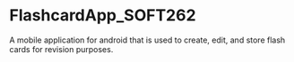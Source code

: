 # FlashcardApp_SOFT262
 A mobile application for android that is used to create, edit, and store flash cards for revision purposes.
